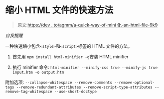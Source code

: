 # 缩小 HTML 文件的快速方法

> 原文:[https://dev . to/agmm/a-quick-way-of-mini 化-an-html-file-9k9](https://dev.to/agmm/a-quick-way-of-minifying-an-html-file-9k9)

*自我提醒*

一种快速缩小包含`<style>`和`<script>`标签的 HTML 文件的方法。

1.  首先用
    `npm install html-minifier -g`安装 HTML minifier

2.  执行 minifier 命令:
    `html-minifier --minify-css true --minify-js true input.htm -o output.htm`

附加选项:
`--collapse-whitespace
--remove-comments
--remove-optional-tags
--remove-redundant-attributes
--remove-script-type-attributes
--remove-tag-whitespace
--use-short-doctype`